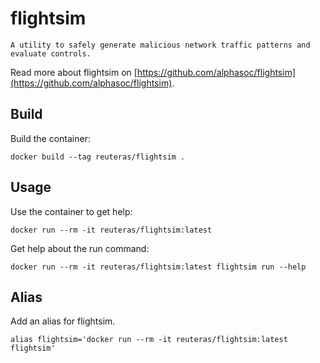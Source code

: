 # flightsim

```text
A utility to safely generate malicious network traffic patterns and evaluate controls.
```

Read more about flightsim on [https://github.com/alphasoc/flightsim](https://github.com/alphasoc/flightsim).

## Build

Build the container:

    docker build --tag reuteras/flightsim .

## Usage

Use the container to get help:

    docker run --rm -it reuteras/flightsim:latest

Get help about the run command:

    docker run --rm -it reuteras/flightsim:latest flightsim run --help

## Alias

Add an alias for flightsim.

    alias flightsim='docker run --rm -it reuteras/flightsim:latest flightsim'
